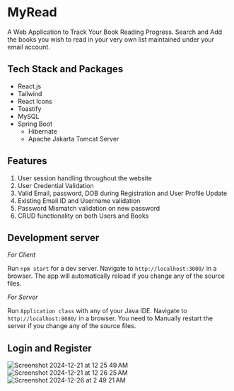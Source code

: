 # MyRead

A Web Application to Track Your Book Reading Progress. Search and Add the books you wish to read in your very own list maintained under your email account.

## Tech Stack and Packages

* React.js 
* Tailwind
* React Icons
* Toastify
* MySQL
* Spring Boot
  * Hibernate
  * Apache Jakarta Tomcat Server

## Features

1. User session handling throughout the website
2. User Credential Validation
3. Valid Email, password, DOB during Registration and User Profile Update
4. Existing Email ID and Username validation
5. Password Mismatch validation on new password
6. CRUD functionality on both Users and Books

## Development server

*For Client* 

Run `npm start` for a dev server. Navigate to `http://localhost:3000/` in a browser. The app will automatically reload if you change any of the source files.

*For Server* 

Run `Application class` with any of your Java IDE. Navigate to `http://localhost:8080/` in a browser. You need to Manually restart the server if you change any of the source files.

## Login and Register
![Screenshot 2024-12-21 at 12 25 49 AM](https://github.com/user-attachments/assets/b72eb5a6-a870-4968-b663-fce4321e5a31)
![Screenshot 2024-12-21 at 12 26 25 AM](https://github.com/user-attachments/assets/34787380-fcc2-4ec1-9f8a-21c5bddcd7c3)
![Screenshot 2024-12-26 at 2 49 21 AM](https://github.com/user-attachments/assets/6b4b24e9-dd1c-478f-81ac-0079e2208edf)
